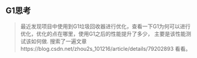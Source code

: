## G1思考
> 最近发现项目中使用到G1垃圾回收器进行优化，查看一下G1为何可以进行优化，优化的点在哪里，使用G1之后的性能提升了多少，
主要是该性能测试该如何做.
搜索了一遍文章https://blog.csdn.net/zhou2s_101216/article/details/79202893 看看。
